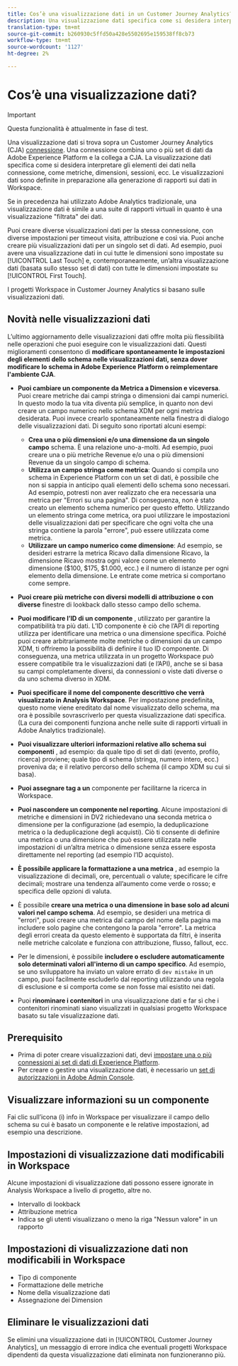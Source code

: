 ```yaml
---
title: Cos’è una visualizzazione dati in un Customer Journey Analytics?
description: Una visualizzazione dati specifica come si desidera interpretare gli elementi dei dati nella connessione CJA, ad esempio metriche, dimensioni, sessioni, ecc.
translation-type: tm+mt
source-git-commit: b260930c5ffd50a428e5502695e159538ff8cb73
workflow-type: tm+mt
source-wordcount: '1127'
ht-degree: 2%

---
```



# Cos’è una visualizzazione dati?

>[!IMPORTANT]
>
>Questa funzionalità è attualmente in fase di test.

Una visualizzazione dati si trova sopra un Customer Journey Analytics (CJA) [connessione](/help/connections/create-connection.md). Una connessione combina uno o più set di dati da Adobe Experience Platform e la collega a CJA. La visualizzazione dati specifica come si desidera interpretare gli elementi dei dati nella connessione, come metriche, dimensioni, sessioni, ecc. Le visualizzazioni dati sono definite in preparazione alla generazione di rapporti sui dati in Workspace.

Se in precedenza hai utilizzato Adobe Analytics tradizionale, una visualizzazione dati è simile a una suite di rapporti virtuali in quanto è una visualizzazione &quot;filtrata&quot; dei dati.

Puoi creare diverse visualizzazioni dati per la stessa connessione, con diverse impostazioni per timeout visita, attribuzione e così via. Puoi anche creare più visualizzazioni dati per un singolo set di dati. Ad esempio, puoi avere una visualizzazione dati in cui tutte le dimensioni sono impostate su [!UICONTROL Last Touch] e, contemporaneamente, un’altra visualizzazione dati (basata sullo stesso set di dati) con tutte le dimensioni impostate su [!UICONTROL First Touch].

I progetti Workspace in Customer Journey Analytics si basano sulle visualizzazioni dati.

## Novità nelle visualizzazioni dati

L’ultimo aggiornamento delle visualizzazioni dati offre molta più flessibilità nelle operazioni che puoi eseguire con le visualizzazioni dati. Questi miglioramenti consentono di **modificare spontaneamente le impostazioni degli elementi dello schema nelle visualizzazioni dati, senza dover modificare lo schema in Adobe Experience Platform o reimplementare l&#39;ambiente CJA**.

* **Puoi cambiare un componente da Metrica a Dimension e viceversa**. Puoi creare metriche dai campi stringa o dimensioni dai campi numerici. In questo modo la tua vita diventa più semplice, in quanto non devi creare un campo numerico nello schema XDM per ogni metrica desiderata. Puoi invece crearlo spontaneamente nella finestra di dialogo delle visualizzazioni dati. Di seguito sono riportati alcuni esempi:
   * **Crea una o più dimensioni e/o una dimensione da un singolo campo** schema. È una relazione uno-a-molti. Ad esempio, puoi creare una o più metriche Revenue e/o una o più dimensioni Revenue da un singolo campo di schema.
   * **Utilizza un campo stringa come metrica**: Quando si compila uno schema in Experience Platform con un set di dati, è possibile che non si sappia in anticipo quali elementi dello schema sono necessari. Ad esempio, potresti non aver realizzato che era necessaria una metrica per &quot;Errori su una pagina&quot;. Di conseguenza, non è stato creato un elemento schema numerico per questo effetto. Utilizzando un elemento stringa come metrica, ora puoi utilizzare le impostazioni delle visualizzazioni dati per specificare che ogni volta che una stringa contiene la parola &quot;errore&quot;, può essere utilizzata come metrica.
   * **Utilizzare un campo numerico come dimensione**: Ad esempio, se desideri estrarre la metrica Ricavo dalla dimensione Ricavo, la dimensione Ricavo mostra ogni valore come un elemento dimensione ($100, $175, $1.000, ecc.) e il numero di istanze per ogni elemento della dimensione. Le entrate come metrica si comportano come sempre.

* **Puoi creare più metriche con diversi modelli di attribuzione o con diverse** finestre di lookback dallo stesso campo dello schema.

* **Puoi modificare l’ID di un componente** , utilizzato per garantire la compatibilità tra più dati. L’ID componente è ciò che l’API di reporting utilizza per identificare una metrica o una dimensione specifica. Poiché puoi creare arbitrariamente molte metriche o dimensioni da un campo XDM, ti offriremo la possibilità di definire il tuo ID componente. Di conseguenza, una metrica utilizzata in un progetto Workspace può essere compatibile tra le visualizzazioni dati (e l’API), anche se si basa su campi completamente diversi, da connessioni o viste dati diverse o da uno schema diverso in XDM.

* **Puoi specificare il nome del componente descrittivo che verrà visualizzato in Analysis Workspace**. Per impostazione predefinita, questo nome viene ereditato dal nome visualizzato dello schema, ma ora è possibile sovrascriverlo per questa visualizzazione dati specifica. (La cura dei componenti funziona anche nelle suite di rapporti virtuali in Adobe Analytics tradizionale).

* **Puoi visualizzare ulteriori informazioni relative allo schema sui componenti** , ad esempio: da quale tipo di set di dati (evento, profilo, ricerca) proviene; quale tipo di schema (stringa, numero intero, ecc.) proveniva da; e il relativo percorso dello schema (il campo XDM su cui si basa).

* **Puoi assegnare tag a un** componente per facilitarne la ricerca in Workspace.

* **Puoi nascondere un componente nel reporting**. Alcune impostazioni di metriche e dimensioni in DV2 richiedevano una seconda metrica o dimensione per la configurazione (ad esempio, la deduplicazione metrica o la deduplicazione degli acquisti). Ciò ti consente di definire una metrica o una dimensione che può essere utilizzata nelle impostazioni di un’altra metrica o dimensione senza essere esposta direttamente nel reporting (ad esempio l’ID acquisto).

* **È possibile applicare la formattazione a una metrica** , ad esempio la visualizzazione di decimali, ore, percentuali o valute; specificare le cifre decimali; mostrare una tendenza all’aumento come verde o rosso; e specifica delle opzioni di valuta.

* È possibile **creare una metrica o una dimensione in base solo ad alcuni valori nel campo schema**. Ad esempio, se desideri una metrica di &quot;errori&quot;, puoi creare una metrica dal campo del nome della pagina ma includere solo pagine che contengono la parola &quot;errore&quot;. La metrica degli errori creata da questo elemento è supportata da filtri, è inserita nelle metriche calcolate e funziona con attribuzione, flusso, fallout, ecc.

* Per le dimensioni, è possibile **includere o escludere automaticamente solo determinati valori all&#39;interno di un campo specifico**. Ad esempio, se uno sviluppatore ha inviato un valore errato di `dev mistake` in un campo, puoi facilmente escluderlo dal reporting utilizzando una regola di esclusione e si comporta come se non fosse mai esistito nei dati.

* Puoi **rinominare i contenitori** in una visualizzazione dati e far sì che i contenitori rinominati siano visualizzati in qualsiasi progetto Workspace basato su tale visualizzazione dati.

## Prerequisito

* Prima di poter creare visualizzazioni dati, devi [impostare una o più connessioni ai set di dati di Experience Platform](/help/connections/create-connection.md).
* Per creare o gestire una visualizzazione dati, è necessario un [set di autorizzazioni in Adobe Admin Console](https://experienceleague.adobe.com/docs/analytics-platform/using/cja-overview/cja-overview.html?lang=en#admin-access-permissions).

## Visualizzare informazioni su un componente

Fai clic sull’icona (i) info in Workspace per visualizzare il campo dello schema su cui è basato un componente e le relative impostazioni, ad esempio una descrizione.

## Impostazioni di visualizzazione dati modificabili in Workspace

Alcune impostazioni di visualizzazione dati possono essere ignorate in Analysis Workspace a livello di progetto, altre no.

* Intervallo di lookback
* Attribuzione metrica
* Indica se gli utenti visualizzano o meno la riga &quot;Nessun valore&quot; in un rapporto

## Impostazioni di visualizzazione dati non modificabili in Workspace

* Tipo di componente
* Formattazione delle metriche
* Nome della visualizzazione dati
* Assegnazione dei Dimension

## Eliminare le visualizzazioni dati

Se elimini una visualizzazione dati in [!UICONTROL Customer Journey Analytics], un messaggio di errore indica che eventuali progetti Workspace dipendenti da questa visualizzazione dati eliminata non funzioneranno più.
